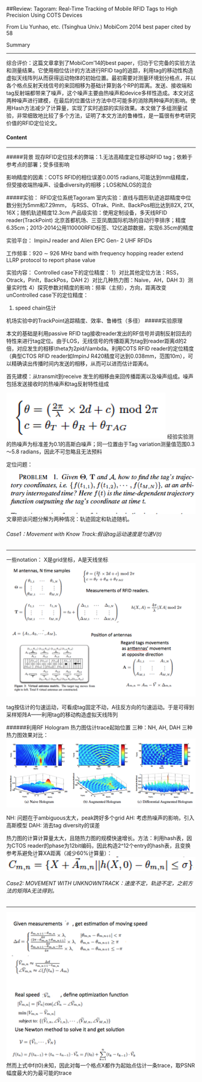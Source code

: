 ##Review: Tagoram: Real-Time Tracking of Mobile RFID Tags to High Precision Using COTS Devices

From Liu Yunhao, etc. (Tsinghua Univ.) MobiCom 2014 best paper cited by 58

Summary
***
综合评价：这篇文章拿到了MobiCom’14的best paper，归功于它完备的实验方法和测量结果。它使用相位估计的方法进行RFID tag的追踪，利用tag的移动性构造虚拟天线阵列从而获得运动物体的初始位置。最初需要对测量环境划分格点，并以各个格点反射天线信号的来回相移为基础计算到各个RP的距离。发送、接收端和tag反射端都带来了噪声，这个噪声主要由热噪声和device多样性造成。本文对这两种噪声进行建模，在最后的位置估计方法中尽可能多的消除两种噪声的影响。使用Hash方法减少了计算量，实现了实时追踪的实际效果。本文做了多组测量试验，非常细致地比较了多个方法，证明了本文方法的鲁棒性，是一篇很有参考研究价值的RFID定位论文。

#### Content
***

#####背景
现存RFID定位技术的弊端：1.无法高精度定位移动RFID tag；依赖于参考点的部署；受多径影响

影响精度的因素：COTS RFID的相位误差0.0015 radians,可能达到mm级精度，但受接收端热噪声、设备diversity的相移；LOS和NLOS的混合


#####实验：
RFID定位系统Tagoram
室内实验：直线与圆形轨迹追踪精度中位数分别为5mm和7.29mm， 与RSS、OTrak、PinIt、BackPos相比达到82X, 21X, 16X；随机轨迹精度12.3cm
产品级实验：使用定制设备，多天线RFID reader(TrackPoint) 北京首都机场、三亚凤凰国际机场的自动行李排序；精度6.35cm；2013-2014公用110000RFID标签、12亿追踪数据，实现6.35cm的精度


实验平台：
ImpinJ reader and Alien EPC Gen- 2 UHF RFIDs

工作频率：920 ∼ 926 MHz band with frequency hopping
reader extend LLRP protocol to report phase value

实验内容：
Controlled case下的定位精度：
1）对比其他定位方法：RSS，Otrack，PinIt，BackPos，DAH
2）对比几种热力图：Naive，AH，DAH
3）测量实时性
4）探究参数对精度的影响：频率（主频），方向，距离改变
unControlled case下的定位精度：
1) speed chain估计

机场实验中的TrackPoint追踪精度、效率、鲁棒性（多径）
#####实验原理

本文的基础是利用passive RFID tag接收reader发出的RF信号并调制反射回去的特性来进行tag定位。由于LOS，无线信号的传播距离为tag到reader距离d的2倍，对应发生的相移\theta为2*pi*d/\lambda。利用COTS RFID reader的定位精度（典型CTOS RFID reader如ImpinJ R420精度可达到0.038mm，范围10m），可以精确读出传播时间内发送的相移，从而可以进而估计距离d。

首先建模：从transmit到receive 发生的相移由来回传播距离以及噪声组成。噪声包括发送接收时的热噪声和tag反射特性组成

![alt](images/rfid_phase_model.png)
经验实验测的热噪声为标准差为0.1的高斯白噪声；同一位置由于Tag variation测量值范围0.3～5.8 radians，因此不可忽略且无法预料

定位问题：
![alt](images/rfid_problem.png)
文章把该问题分解为两种情况：轨迹固定和轨迹随机。

###### Case1：Movement with Know Track:假设tag运动速度是匀速V(t)
---

一些notation：
X是grid坐标，A是天线坐标
![alt](images/rfid_notations.png)

tag按估计的匀速运动，可看成tag固定不动，A往反方向的匀速运动。于是可得到采样矩阵A——利用tag的移动构造虚拟天线阵列

######利用RF Hologram 热力图估计trace起始位置
三种：NH, AH, DAH
三种热力图效果对比：
![alt](images/rfid_hologram_result.png)

NH: 问题在于ambiguous太大，peak跨好多个grid
AH: 考虑热噪声的影响，引入高斯模型
DAH: 消去tag diversity的误差

热力图的计算计算量太大，且随热力图的规模快速增长。方法：利用hash表，因为CTOS reader的phase为12bit编码，因此构造2^12个entry的hash表，且变换参考系避免计算XA距离（减少60%计算量）：
![alt](images/rfid_hash.png)
###### Case2: MOVEMENT WITH UNKNOWNTRACK：速度不定，轨迹不定，之前方法的矩阵A无法得到。
---
![alt](images/rfid_trace_estimate.png)
然而上式中f(t0)未知，因此对每一个格点X都作为起始点估计一条trace，取PSNR幅度最大的为最可能的trace
